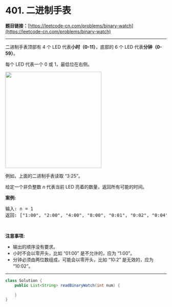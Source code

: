 # 401. 二进制手表

**题目链接：**[https://leetcode-cn.com/problems/binary-watch](https://leetcode-cn.com/problems/binary-watch)

---

<div class="content__1Y2H">
 <div class="notranslate">
  <p>二进制手表顶部有 4 个 LED 代表<strong>小时（0-11）</strong>，底部的 6 个 LED 代表<strong>分钟（0-59）</strong>。</p> 
  <p>每个 LED 代表一个 0 或 1，最低位在右侧。</p> 
  <p><img style="height:300px" src="/wikipedia/commons/8/8b/Binary_clock_samui_moon.jpg"></p> 
  <p>例如，上面的二进制手表读取 “3:25”。</p> 
  <p>给定一个非负整数 <em>n&nbsp;</em>代表当前 LED 亮着的数量，返回所有可能的时间。</p> 
  <p><strong>案例:</strong></p> 
  <pre class="language-text">输入: n = 1
返回: ["1:00", "2:00", "4:00", "8:00", "0:01", "0:02", "0:04", "0:08", "0:16", "0:32"]</pre> 
  <p>&nbsp;</p> 
  <p><strong>注意事项:</strong></p> 
  <ul> 
   <li>输出的顺序没有要求。</li> 
   <li>小时不会以零开头，比如 “01:00”&nbsp;是不允许的，应为 “1:00”。</li> 
   <li>分钟必须由两位数组成，可能会以零开头，比如 “10:2”&nbsp;是无效的，应为 “10:02”。</li> 
  </ul> 
 </div>
</div>

---

```java
class Solution {
    public List<String> readBinaryWatch(int num) {
        
    }
}
```